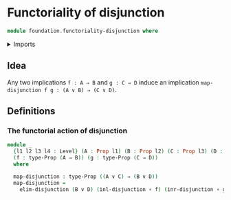 # Functoriality of disjunction

```agda
module foundation.functoriality-disjunction where
```

<details><summary>Imports</summary>

```agda
open import foundation.disjunction
open import foundation.function-types
open import foundation.propositions
open import foundation.universe-levels
```

</details>

## Idea

Any two implications `f : A ⇒ B` and `g : C ⇒ D` induce an implication
`map-disjunction f g : (A ∨ B) ⇒ (C ∨ D)`.

## Definitions

### The functorial action of disjunction

```agda
module _
  {l1 l2 l3 l4 : Level} (A : Prop l1) (B : Prop l2) (C : Prop l3) (D : Prop l4)
  (f : type-Prop (A ⇒ B)) (g : type-Prop (C ⇒ D))
  where

  map-disjunction : type-Prop ((A ∨ C) ⇒ (B ∨ D))
  map-disjunction =
    elim-disjunction (B ∨ D) (inl-disjunction ∘ f) (inr-disjunction ∘ g)
```
